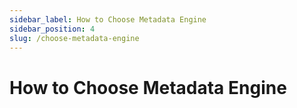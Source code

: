 ```yaml
---
sidebar_label: How to Choose Metadata Engine
sidebar_position: 4
slug: /choose-metadata-engine
---
```


# How to Choose Metadata Engine